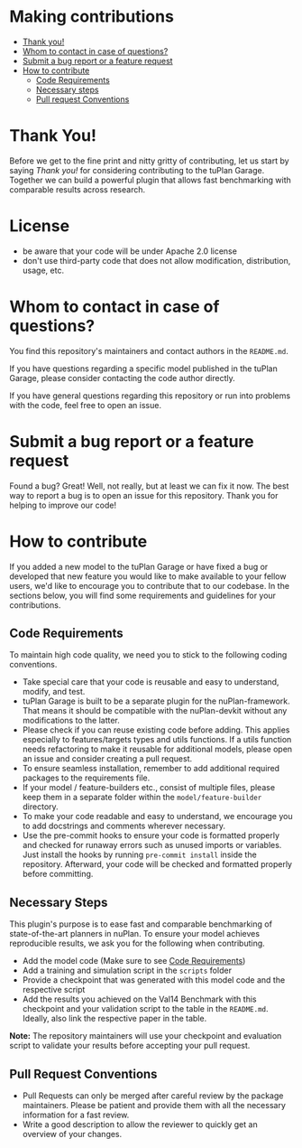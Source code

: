 # Making contributions
* [Thank you!](#thank-you)
* [Whom to contact in case of questions?](#contact)
* [Submit a bug report or a feature request](#bug-feature)
* [How to contribute](#how-to-contribute)
    * [Code Requirements](#code-requirements)
    * [Necessary steps](#steps)
    * [Pull request Conventions](#pr)

# <a name="thank-you">Thank You!</a>
Before we get to the fine print and nitty gritty of contributing, let us start by saying *Thank you!* for considering contributing to the tuPlan Garage.
Together we can build a powerful plugin that allows fast benchmarking with comparable results across research.

# <a name="license">License</a>
* be aware that your code will be under Apache 2.0 license
* don't use third-party code that does not allow modification, distribution, usage, etc.

# <a name="contact">Whom to contact in case of questions?</a>
You find this repository's maintainers and contact authors in the `README.md`.

If you have questions regarding a specific model published in the tuPlan Garage, please consider contacting the code author directly.

If you have general questions regarding this repository or run into problems with the code, feel free to open an issue.

# <a name="bug-feature">Submit a bug report or a feature request</a>
Found a bug? Great! Well, not really, but at least we can fix it now. The best way to report a bug is to open an issue for this repository. Thank you for helping to improve our code!

# <a name="how-to-contribute">How to contribute</a>
If you added a new model to the tuPlan Garage or have fixed a bug or developed that new feature you would like to make available to your fellow users, we'd like to encourage you to contribute that to our codebase. In the sections below, you will find some requirements and guidelines for your contributions.

## <a name="code-requirements">Code Requirements</a>
To maintain high code quality, we need you to stick to the following coding conventions.
* Take special care that your code is reusable and easy to understand, modify, and test.
* tuPlan Garage is built to be a separate plugin for the nuPlan-framework. That means it should be compatible with the nuPlan-devkit without any modifications to the latter.
* Please check if you can reuse existing code before adding. This applies especially to features/targets types and utils functions. If a utils function needs refactoring to make it reusable for additional models, please open an issue and consider creating a pull request.
* To ensure seamless installation, remember to add additional required packages to the requirements file.
* If your model / feature-builders etc., consist of multiple files, please keep them in a separate folder within the `model/feature-builder` directory.
* To make your code readable and easy to understand, we encourage you to add docstrings and comments wherever necessary.
* Use the pre-commit hooks to ensure your code is formatted properly and checked for runaway errors such as unused imports or variables. Just install the hooks by running `pre-commit install` inside the repository. Afterward, your code will be checked and formatted properly before committing.

## <a name="steps">Necessary Steps</a>
This plugin's purpose is to ease fast and comparable benchmarking of state-of-the-art planners in nuPlan.
To ensure your model achieves reproducible results, we ask you for the following when contributing.
* Add the model code (Make sure to see [Code Requirements](#code-requirements))
* Add a training and simulation script in the `scripts` folder
* Provide a checkpoint that was generated with this model code and the respective script
* Add the results you achieved on the Val14 Benchmark with this checkpoint and your validation script to the table in the `README.md`. Ideally, also link the respective paper in the table.

**Note:** The repository maintainers will use your checkpoint and evaluation script to validate your results before accepting your pull request.

## <a name="pr">Pull Request Conventions</a>
* Pull Requests can only be merged after careful review by the package maintainers.
Please be patient and provide them with all the necessary information for a fast review.
* Write a good description to allow the reviewer to quickly get an overview of your changes.
